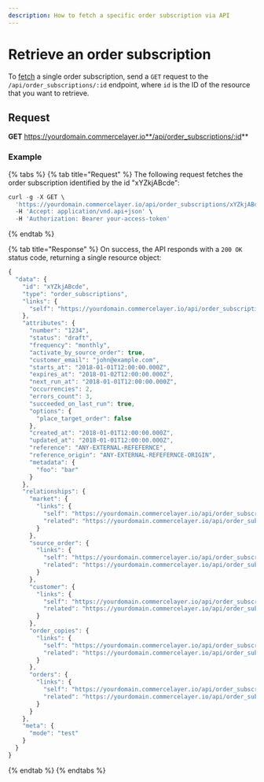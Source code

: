 ```yaml
---
description: How to fetch a specific order subscription via API
---
```


# Retrieve an order subscription

To <a href="https://docs.commercelayer.io/developers/fetching-resources" target="_blank">fetch</a> a single order subscription, send a `GET` request to the `/api/order_subscriptions/:id` endpoint, where `id` is the ID of the resource that you want to retrieve.

## Request

**GET** https://yourdomain.commercelayer.io**/api/order_subscriptions/:id**

### **Example**

{% tabs %}
{% tab title="Request" %}
The following request fetches the order subscription identified by the id "xYZkjABcde":

```javascript
curl -g -X GET \
  'https://yourdomain.commercelayer.io/api/order_subscriptions/xYZkjABcde' \
  -H 'Accept: application/vnd.api+json' \
  -H 'Authorization: Bearer your-access-token'
```
{% endtab %}

{% tab title="Response" %}
On success, the API responds with a `200 OK` status code, returning a single resource object:

```javascript
{
  "data": {
    "id": "xYZkjABcde",
    "type": "order_subscriptions",
    "links": {
      "self": "https://yourdomain.commercelayer.io/api/order_subscriptions/xYZkjABcde"
    },
    "attributes": {
      "number": "1234",
      "status": "draft",
      "frequency": "monthly",
      "activate_by_source_order": true,
      "customer_email": "john@example.com",
      "starts_at": "2018-01-01T12:00:00.000Z",
      "expires_at": "2018-01-02T12:00:00.000Z",
      "next_run_at": "2018-01-01T12:00:00.000Z",
      "occurrencies": 2,
      "errors_count": 3,
      "succeeded_on_last_run": true,
      "options": {
        "place_target_order": false
      },
      "created_at": "2018-01-01T12:00:00.000Z",
      "updated_at": "2018-01-01T12:00:00.000Z",
      "reference": "ANY-EXTERNAL-REFEFERNCE",
      "reference_origin": "ANY-EXTERNAL-REFEFERNCE-ORIGIN",
      "metadata": {
        "foo": "bar"
      }
    },
    "relationships": {
      "market": {
        "links": {
          "self": "https://yourdomain.commercelayer.io/api/order_subscriptions/xYZkjABcde/relationships/market",
          "related": "https://yourdomain.commercelayer.io/api/order_subscriptions/xYZkjABcde/market"
        }
      },
      "source_order": {
        "links": {
          "self": "https://yourdomain.commercelayer.io/api/order_subscriptions/xYZkjABcde/relationships/source_order",
          "related": "https://yourdomain.commercelayer.io/api/order_subscriptions/xYZkjABcde/source_order"
        }
      },
      "customer": {
        "links": {
          "self": "https://yourdomain.commercelayer.io/api/order_subscriptions/xYZkjABcde/relationships/customer",
          "related": "https://yourdomain.commercelayer.io/api/order_subscriptions/xYZkjABcde/customer"
        }
      },
      "order_copies": {
        "links": {
          "self": "https://yourdomain.commercelayer.io/api/order_subscriptions/xYZkjABcde/relationships/order_copies",
          "related": "https://yourdomain.commercelayer.io/api/order_subscriptions/xYZkjABcde/order_copies"
        }
      },
      "orders": {
        "links": {
          "self": "https://yourdomain.commercelayer.io/api/order_subscriptions/xYZkjABcde/relationships/orders",
          "related": "https://yourdomain.commercelayer.io/api/order_subscriptions/xYZkjABcde/orders"
        }
      }
    },
    "meta": {
      "mode": "test"
    }
  }
}
```
{% endtab %}
{% endtabs %}

